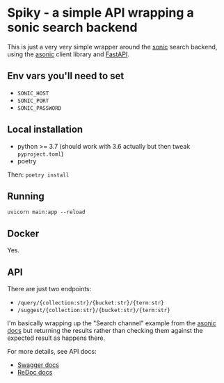 # Spiky - a simple API wrapping a sonic search backend

This is just a very very simple wrapper around the
[sonic](https://github.com/valeriansaliou/sonic) search backend, using the
[asonic](https://github.com/moshe/asonic) client library and
[FastAPI](https://fastapi.tiangolo.com/).

## Env vars you'll need to set

* `SONIC_HOST`
* `SONIC_PORT`
* `SONIC_PASSWORD`

## Local installation

* python >= 3.7  (should work with 3.6 actually but then tweak `pyproject.toml`)
* poetry

Then: `poetry install`

## Running

`uvicorn main:app --reload`

## Docker

Yes.

## API

There are just two endpoints:

* `/query/{collection:str}/{bucket:str}/{term:str}`
* `/suggest/{collection:str}/{bucket:str}/{term:str}`

I'm basically wrapping up the "Search channel" example from the [asonic
docs](https://github.com/moshe/asonic) but returning the results rather than
checking them against the expected result as happens there.

For more details, see API docs:

* [Swagger docs](http://127.0.0.1:8000/docs)
* [ReDoc docs](http://127.0.0.1:8000/redoc)